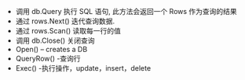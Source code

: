 - 调用 db.Query 执行 SQL 语句, 此方法会返回一个 Rows 作为查询的结果
- 通过 rows.Next() 迭代查询数据.
- 通过 rows.Scan() 读取每一行的值
- 调用 db.Close() 关闭查询
- Open() – creates a DB
- QueryRow() -查询行
- Exec() -执行操作，update，insert，delete
